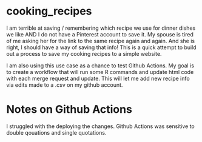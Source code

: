 # cooking_recipes

I am terrible at saving / remembering which recipe we use for dinner dishes we like AND I 
do not have a Pinterest account to save it.  My spouse is tired of me asking her for the link 
to the same recipe again and again.  And she is right, I should have a way of saving 
that info!  This is a quick attempt to build out a process to save my cooking recipes to a 
simple website.  

I am also using this use case as a chance to test Github Actions.  My goal is to
create a workflow that will run some R commands and update html code with each 
merge request and update.  This will let me add new recipe info via edits made to a .csv
on my github account.

# Notes on Github Actions

I struggled with the deploying the changes. Github Actions was sensitive to double qouations and single quotations.
